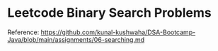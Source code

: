 # Leetcode Binary Search Problems

Reference: https://github.com/kunal-kushwaha/DSA-Bootcamp-Java/blob/main/assignments/06-searching.md
